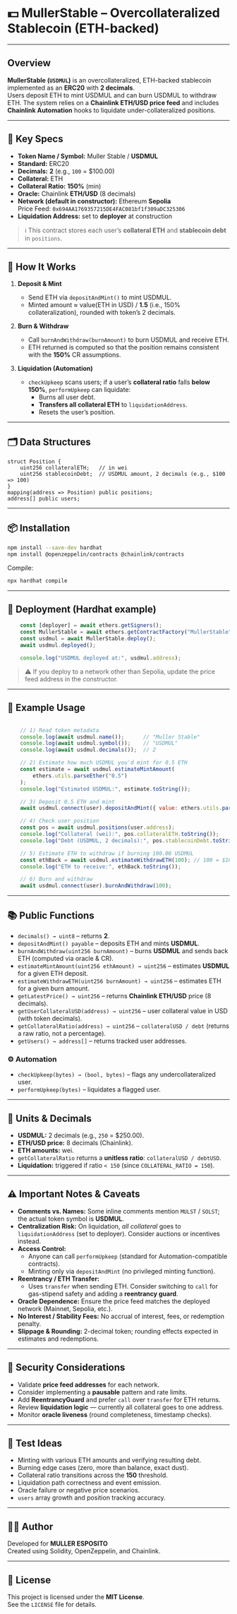 # 💵 MullerStable – Overcollateralized Stablecoin (ETH-backed)

---

## Overview

**MullerStable (`USDMUL`)** is an overcollateralized, ETH-backed stablecoin implemented as an **ERC20** with **2 decimals**.  
Users deposit ETH to mint USDMUL and can burn USDMUL to withdraw ETH. The system relies on a **Chainlink ETH/USD price feed** and includes **Chainlink Automation** hooks to liquidate under-collateralized positions.

---

## 🔧 Key Specs

- **Token Name / Symbol:** Muller Stable / **USDMUL**
- **Standard:** ERC20
- **Decimals:** **2** (e.g., `100` = $100.00)
- **Collateral:** ETH
- **Collateral Ratio:** **150%** (min)
- **Oracle:** Chainlink **ETH/USD** (8 decimals)
- **Network (default in constructor):** Ethereum **Sepolia**  
  Price Feed: `0x694AA1769357215DE4FAC081bf1f309aDC325306`
- **Liquidation Address:** set to **deployer** at construction

> ℹ️ This contract stores each user’s **collateral ETH** and **stablecoin debt** in `positions`.

---

## 🧱 How It Works

1. **Deposit & Mint**
   - Send ETH via `depositAndMint()` to mint USDMUL.
   - Minted amount ≈ value(ETH in USD) / **1.5** (i.e., 150% collateralization), rounded with token’s 2 decimals.

2. **Burn & Withdraw**
   - Call `burnAndWithdraw(burnAmount)` to burn USDMUL and receive ETH.
   - ETH returned is computed so that the position remains consistent with the **150%** CR assumptions.

3. **Liquidation (Automation)**
   - `checkUpkeep` scans users; if a user’s **collateral ratio** falls **below 150%**, `performUpkeep` can liquidate:
     - Burns all user debt.
     - **Transfers all collateral ETH** to `liquidationAddress`.
     - Resets the user’s position.

---

## 🗂 Data Structures

```solidity
struct Position {
    uint256 collateralETH;   // in wei
    uint256 stablecoinDebt;  // USDMUL amount, 2 decimals (e.g., $100 => 100)
}
mapping(address => Position) public positions;
address[] public users;
```

---

## 📦 Installation

```bash
npm install --save-dev hardhat
npm install @openzeppelin/contracts @chainlink/contracts
```

Compile:

```bash
npx hardhat compile
```

---

## 🚀 Deployment (Hardhat example)

```js
    const [deployer] = await ethers.getSigners();
    const MullerStable = await ethers.getContractFactory("MullerStable");
    const usdmul = await MullerStable.deploy();
    await usdmul.deployed();

    console.log("USDMUL deployed at:", usdmul.address);
```
> ⚠️ If you deploy to a network other than Sepolia, update the price feed address in the constructor.

---

## 🧾 Example Usage

```js

    // 1) Read token metadata
    console.log(await usdmul.name());      // "Muller Stable"
    console.log(await usdmul.symbol());    // "USDMUL"
    console.log(await usdmul.decimals());  // 2

    // 2) Estimate how much USDMUL you'd mint for 0.5 ETH
    const estimate = await usdmul.estimateMintAmount(
        ethers.utils.parseEther("0.5")
    );
    console.log("Estimated USDMUL:", estimate.toString());

    // 3) Deposit 0.5 ETH and mint
    await usdmul.connect(user).depositAndMint({ value: ethers.utils.parseEther("0.5") });

    // 4) Check user position
    const pos = await usdmul.positions(user.address);
    console.log("Collateral (wei):", pos.collateralETH.toString());
    console.log("Debt (USDMUL, 2 decimals):", pos.stablecoinDebt.toString());

    // 5) Estimate ETH to withdraw if burning 100.00 USDMUL
    const ethBack = await usdmul.estimateWithdrawETH(100); // 100 = $100.00
    console.log("ETH to receive:", ethBack.toString());

    // 6) Burn and withdraw
    await usdmul.connect(user).burnAndWithdraw(100);
```

---

## 📚 Public Functions

- `decimals() → uint8` – returns **2**.  
- `depositAndMint() payable` – deposits ETH and mints **USDMUL**.  
- `burnAndWithdraw(uint256 burnAmount)` – burns **USDMUL** and sends back ETH (computed via oracle & CR).  
- `estimateMintAmount(uint256 ethAmount) → uint256` – estimates **USDMUL** for a given ETH deposit.  
- `estimateWithdrawETH(uint256 burnAmount) → uint256` – estimates ETH for a given burn amount.  
- `getLatestPrice() → uint256` – returns **Chainlink ETH/USD** price (8 decimals).  
- `getUserCollateralUSD(address) → uint256` – user collateral value in USD (with token decimals).  
- `getCollateralRatio(address) → uint256` – `collateralUSD / debt` (returns a raw ratio, not a percentage).  
- `getUsers() → address[]` – returns tracked user addresses.  

### ⚙️ Automation

- `checkUpkeep(bytes) → (bool, bytes)` – flags any undercollateralized user.  
- `performUpkeep(bytes)` – liquidates a flagged user.  

---

## 🧮 Units & Decimals

- **USDMUL:** 2 decimals (e.g., `250` = $250.00).  
- **ETH/USD price:** 8 decimals (Chainlink).  
- **ETH amounts:** wei.  
- `getCollateralRatio` returns a **unitless ratio**: `collateralUSD / debtUSD`.  
- **Liquidation:** triggered if ratio `< 150` (since `COLLATERAL_RATIO = 150`).  

---

## ⚠️ Important Notes & Caveats

- **Comments vs. Names:** Some inline comments mention `MULST` / `SOLST`; the actual token symbol is **USDMUL**.  
- **Centralization Risk:** On liquidation, *all collateral* goes to `liquidationAddress` (set to deployer). Consider auctions or incentives instead.  
- **Access Control:**  
  - Anyone can call `performUpkeep` (standard for Automation-compatible contracts).  
  - Minting only via `depositAndMint` (no privileged minting function).  
- **Reentrancy / ETH Transfer:**  
  - Uses `transfer` when sending ETH. Consider switching to `call` for gas-stipend safety and adding a **reentrancy guard**.  
- **Oracle Dependence:** Ensure the price feed matches the deployed network (Mainnet, Sepolia, etc.).  
- **No Interest / Stability Fees:** No accrual of interest, fees, or redemption penalty.  
- **Slippage & Rounding:** 2-decimal token; rounding effects expected in estimates and redemptions.  

---

## 🔐 Security Considerations

- Validate **price feed addresses** for each network.  
- Consider implementing a **pausable** pattern and rate limits.  
- Add **ReentrancyGuard** and prefer `call` over `transfer` for ETH returns.  
- Review **liquidation logic** — currently all collateral goes to one address.  
- Monitor **oracle liveness** (round completeness, timestamp checks).  

---

## 🧪 Test Ideas

- Minting with various ETH amounts and verifying resulting debt.  
- Burning edge cases (zero, more than balance, exact dust).  
- Collateral ratio transitions across the **150** threshold.  
- Liquidation path correctness and event emission.  
- Oracle failure or negative price scenarios.  
- `users` array growth and position tracking accuracy.  

---

## 🧑‍💻 Author

Developed for **MULLER ESPOSITO**  
Created using Solidity, OpenZeppelin, and Chainlink.  

---

## 📜 License

This project is licensed under the **MIT License**.  
See the `LICENSE` file for details.
